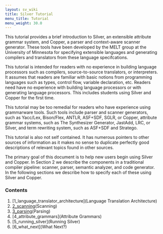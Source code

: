 ```yaml
---
layout: sv_wiki
title: Silver Tutorial
menu_title: Tutorial
menu_weight: 30.0
---
```


This tutorial provides a brief introduction to Silver, an extensible attribute grammar system, and
Copper,  a parser and context-aware scanner generator.  These tools have been developed by the
MELT  group  at  the  University  of  Minnesota  for  specifying  extensible  languages  and  generating
compilers and translators from these language specifcations.

This tutorial is intended for readers with no experience in building language processors such as
compilers, source-to-source translators, or interpreters.  It assumes that readers are familiar with
basic notions from programming languages such as types,  control flow,  variable declaration,  etc.
Readers need have no experience with building language processors or with generating language
processors.  This includes students using Silver and Copper for the first time.

This tutorial may be too remedial for readers who have experience using grammarware tools.
Such tools include parser and scanner generators, such as Yacc/Lex, Bison/Flex, ANTLR, ASF+SDF,
SGLR, or Copper, attribute grammar systems, such as The Synthesizer Generator, JastAdd, LRC,
or Silver, and term rewriting system, such as ASF+SDF and Stratego.

This tutorial is also not self contained.  It has numerous pointers to other sources of information
as  it  makes  no  sense  to  duplicate  perfectly  good  descriptions  of  relevant  topics  found  in  other
sources.

The  primary  goal  of  this  document  is  to  help  new  users  begin  using  Silver  and  Copper.   In
Section 2 we describe the components in a traditional compiler pipeline:  scanner, parser, semantic
analyzer, and code generator.  In the following sections we describe how to specify each of these using
Silver and Copper.

### Contents

1. [1_language_translator_architecture](Language Translation Architecture)
2. [2_scanning]()(Scanning)
3. [3_parsing]()(Parsing)
4. [4_attribute_grammars](Attribute Grammars)
5. [5_running_silver](Running Silver)
6. [6_what_next](What Next?)

